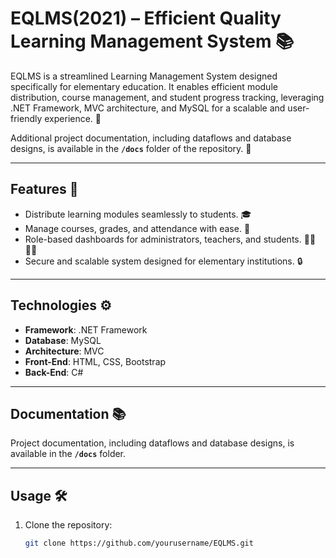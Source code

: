 # **EQLMS(2021) – Efficient Quality Learning Management System** 📚

EQLMS is a streamlined Learning Management System designed specifically for elementary education. It enables efficient module distribution, course management, and student progress tracking, leveraging .NET Framework, MVC architecture, and MySQL for a scalable and user-friendly experience. 🚀

Additional project documentation, including dataflows and database designs, is available in the **`/docs`** folder of the repository. 📄

---

## **Features** 🌟

- Distribute learning modules seamlessly to students. 🎓
- Manage courses, grades, and attendance with ease. 📝
- Role-based dashboards for administrators, teachers, and students. 👩‍🏫👨‍🏫
- Secure and scalable system designed for elementary institutions. 🔒

---

## **Technologies** ⚙️

- **Framework**: .NET Framework  
- **Database**: MySQL  
- **Architecture**: MVC  
- **Front-End**: HTML, CSS, Bootstrap  
- **Back-End**: C#

---

## **Documentation** 📚

Project documentation, including dataflows and database designs, is available in the **`/docs`** folder.

---

## **Usage** 🛠️

1. Clone the repository:
   ```bash
   git clone https://github.com/yourusername/EQLMS.git
